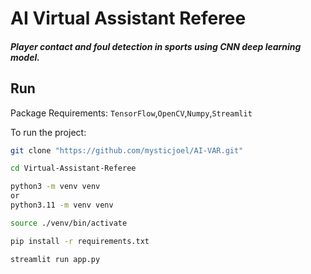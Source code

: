 
# AI Virtual Assistant Referee
##### Player contact and foul detection in sports using CNN deep learning model.


## Run

Package Requirements: `TensorFlow`,`OpenCV`,`Numpy`,`Streamlit`

To run the project:

```bash
git clone "https://github.com/mysticjoel/AI-VAR.git"

cd Virtual-Assistant-Referee

python3 -m venv venv
or
python3.11 -m venv venv

source ./venv/bin/activate

pip install -r requirements.txt

streamlit run app.py
```
